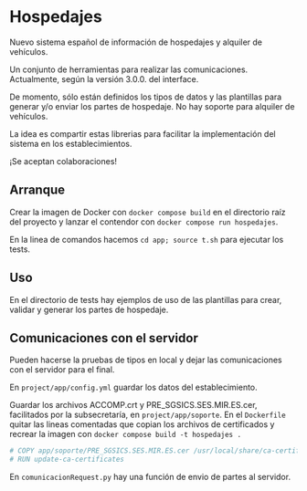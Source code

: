 # Hospedajes

Nuevo sistema español de información de hospedajes y alquiler de vehículos.

Un conjunto de herramientas para realizar las comunicaciones. Actualmente, según la versión 3.0.0. del interface.

De momento, sólo están definidos los tipos de datos y las plantillas para generar y/o enviar los partes de hospedaje. No hay soporte para alquiler de vehículos. 

La idea es compartir estas librerias para facilitar la implementación del sistema en los establecimientos.

¡Se aceptan colaboraciones!

## Arranque

Crear la imagen de Docker con `docker compose build` en el directorio raíz del proyecto y lanzar el contendor con `docker compose run hospedajes`. 

En la linea de comandos hacemos `cd app; source t.sh` para ejecutar los tests. 

## Uso

En el directorio de tests hay ejemplos de uso de las plantillas para crear, validar y generar los partes de hospedaje.

## Comunicaciones con el servidor

Pueden hacerse la pruebas de tipos en local y dejar las comunicaciones con el servidor para el final. 

En `project/app/config.yml` guardar los datos del establecimiento. 

Guardar los archivos ACCOMP.crt y PRE_SGSICS.SES.MIR.ES.cer, facilitados por la subsecretaría, en `project/app/soporte`. En el `Dockerfile` quitar las lineas comentadas que copian los archivos de certificados y recrear la imagen con `docker compose build -t hospedajes .`

```Dockerfile
# COPY app/soporte/PRE_SGSICS.SES.MIR.ES.cer /usr/local/share/ca-certificates/
# RUN update-ca-certificates
```

En `comunicacionRequest.py` hay una función de envio de partes al servidor.
